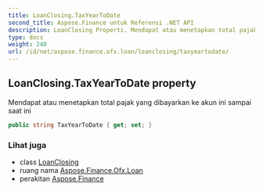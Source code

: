 ```yaml
---
title: LoanClosing.TaxYearToDate
second_title: Aspose.Finance untuk Referensi .NET API
description: LoanClosing Properti. Mendapat atau menetapkan total pajak yang dibayarkan ke akun ini sampai saat ini
type: docs
weight: 240
url: /id/net/aspose.finance.ofx.loan/loanclosing/taxyeartodate/
---
```

## LoanClosing.TaxYearToDate property

Mendapat atau menetapkan total pajak yang dibayarkan ke akun ini sampai saat ini

```csharp
public string TaxYearToDate { get; set; }
```

### Lihat juga

* class [LoanClosing](../)
* ruang nama [Aspose.Finance.Ofx.Loan](../../loanclosing/)
* perakitan [Aspose.Finance](../../../)


